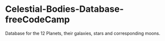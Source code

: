 # Celestial-Bodies-Database-freeCodeCamp
Database for the 12 Planets, their galaxies, stars and corresponding moons.
